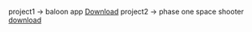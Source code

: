 project1 -> baloon app [Download](https://drive.google.com/uc?export=download&id=1wWUvQY3DPauyLtdYV8C5WrMEfW8x_xzG)
project2 -> phase one space shooter [download](https://drive.google.com/file/d/1l6XV18rl4NeMScvx_Vh6HZobi8SEJeHd/view?usp=sharing)
